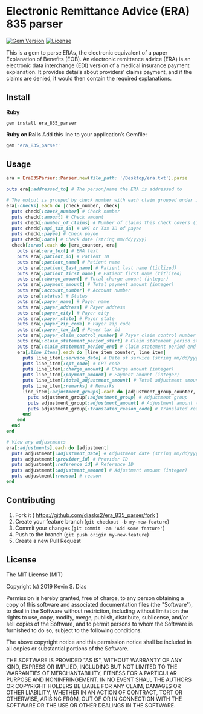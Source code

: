 # Electronic Remittance Advice (ERA) 835 parser

[![Gem Version](https://badge.fury.io/rb/era_835_parser.svg)](http://badge.fury.io/rb/era_835_parser) [![License](https://img.shields.io/badge/license-MIT-brightgreen.svg?style=flat)](https://github.com/diasks2/era_835_parser/blob/master/LICENSE.txt)

This is a gem to parse ERAs, the electronic equivalent of a paper Explanation of Benefits (EOB). An electronic remittance advice (ERA) is an electronic data interchange (EDI) version of a medical insurance payment explanation. It provides details about providers' claims payment, and if the claims are denied, it would then contain the required explanations.

## Install

**Ruby**
```
gem install era_835_parser
```

**Ruby on Rails**
Add this line to your application’s Gemfile:
```ruby
gem 'era_835_parser'
```

## Usage

```ruby
era = Era835Parser::Parser.new(file_path: '/Desktop/era.txt').parse

puts era[:addressed_to] # The person/name the ERA is addressed to

# The output is grouped by check number with each claim grouped under its respective check
era[:checks].each do |check_number, check|
  puts check[:check_number] # Check number
  puts check[:amount] # Check amount
  puts check[:number_of_claims] # Number of claims this check covers (integer)
  puts check[:npi_tax_id] # NPI or Tax ID of payee
  puts check[:payee] # Check payee
  puts check[:date] # Check date (string mm/dd/yyyy)
  check[:eras].each do |era_counter, era|
    puts era[:era_text] # ERA text
    puts era[:patient_id] # Patient ID
    puts era[:patient_name] # Patient name
    puts era[:patient_last_name] # Patient last name (titlized)
    puts era[:patient_first_name] # Patient first name (titlized)
    puts era[:charge_amount] # Total charge amount (integer)
    puts era[:payment_amount] # Total payment amount (integer)
    puts era[:account_number] # Account number
    puts era[:status] # Status
    puts era[:payer_name] # Payer name
    puts era[:payer_address] # Payer address
    puts era[:payer_city] # Payer city
    puts era[:payer_state] # Payer state
    puts era[:payer_zip_code] # Payer zip code
    puts era[:payer_tax_id] # Payer tax id
    puts era[:payer_claim_control_number] # Payer claim control number
    puts era[:claim_statement_period_start] # Claim statement period start
    puts era[:claim_statement_period_end] # Claim statement period end
    era[:line_items].each do |line_item_counter, line_item|
      puts line_item[:service_date] # Date of service (string mm/dd/yyyy)
      puts line_item[:cpt_code] # CPT code
      puts line_item[:charge_amount] # Charge amount (integer)
      puts line_item[:payment_amount] # Payment amount (integer)
      puts line_item[:total_adjustment_amount] # Total adjustment amount (integer)
      puts line_item[:remarks] # Remarks
      line_item[:adjustment_groups].each do |adjustment_group_counter, adjustment_group|
        puts adjustment_group[:adjustment_group] # Adjustment group
        puts adjustment_group[:adjustment_amount] # Adjustment amount (integer)
        puts adjustment_group[:translated_reason_code] # Translated reason code
      end
    end
  end
end

# View any adjustments
era[:adjustments].each do |adjustment|
  puts adjustment[:adjustment_date] # Adjustment date (string mm/dd/yyyy)
  puts adjustment[:provider_id] # Provider ID
  puts adjustment[:reference_id] # Reference ID
  puts adjustment[:adjustment_amount] # Adjustment amount (integer)
  puts adjustment[:reason] # reason
end

```

## Contributing

1. Fork it ( https://github.com/diasks2/era_835_parser/fork )
2. Create your feature branch (`git checkout -b my-new-feature`)
3. Commit your changes (`git commit -am 'Add some feature'`)
4. Push to the branch (`git push origin my-new-feature`)
5. Create a new Pull Request

## License

The MIT License (MIT)

Copyright (c) 2019 Kevin S. Dias

Permission is hereby granted, free of charge, to any person obtaining a copy
of this software and associated documentation files (the "Software"), to deal
in the Software without restriction, including without limitation the rights
to use, copy, modify, merge, publish, distribute, sublicense, and/or sell
copies of the Software, and to permit persons to whom the Software is
furnished to do so, subject to the following conditions:

The above copyright notice and this permission notice shall be included in
all copies or substantial portions of the Software.

THE SOFTWARE IS PROVIDED "AS IS", WITHOUT WARRANTY OF ANY KIND, EXPRESS OR
IMPLIED, INCLUDING BUT NOT LIMITED TO THE WARRANTIES OF MERCHANTABILITY,
FITNESS FOR A PARTICULAR PURPOSE AND NONINFRINGEMENT. IN NO EVENT SHALL THE
AUTHORS OR COPYRIGHT HOLDERS BE LIABLE FOR ANY CLAIM, DAMAGES OR OTHER
LIABILITY, WHETHER IN AN ACTION OF CONTRACT, TORT OR OTHERWISE, ARISING FROM,
OUT OF OR IN CONNECTION WITH THE SOFTWARE OR THE USE OR OTHER DEALINGS IN
THE SOFTWARE.